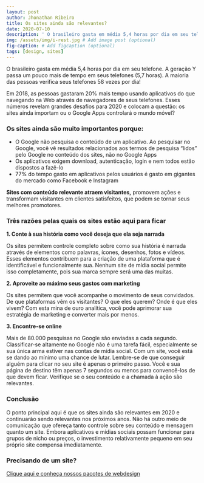 ```yaml
---
layout: post
author: Jhonathan Ribeiro
title: Os sites ainda são relevantes?
date: 2020-07-10
description: ' O brasileiro gasta em média 5,4 horas por dia em seu telefone. A geração Y passa um pouco mais de tempo em seus telefones (5,7 horas). A maioria das pessoas verifica seus telefones 58 vezes por dia!Em 2019, as pessoas gastaram 20% mais tempo usando aplicativos do que navegando na Web através de navegadores de seus telefones.'
img: /assets/img/i-rest.jpg # Add image post (optional)
fig-caption: # Add figcaption (optional)
tags: [design, sites]
---
```

O brasileiro gasta em média 5,4 horas por dia em seu telefone. A geração Y passa um pouco mais de tempo em seus telefones (5,7 horas). A maioria das pessoas verifica seus telefones 58 vezes por dia!

Em 2018, as pessoas gastaram 20% mais tempo usando aplicativos do que navegando na Web através de navegadores de seus telefones. Esses números revelam grandes desafios para 2020 e colocam a questão: os sites ainda importam ou o Google Apps controlará o mundo móvel?

### Os sites ainda são muito importantes porque:

* O Google não pesquisa o conteúdo de um aplicativo. Ao pesquisar no Google, você vê resultados relacionados aos termos de pesquisa “lidos” pelo Google no conteúdo dos sites, não no Google Apps
* Os aplicativos exigem download, autenticação, login e nem todos estão dispostos a fazê-lo
* 77% do tempo gasto em aplicativos pelos usuários é gasto em gigantes do mercado como Facebook e Instagram

**Sites com conteúdo relevante atraem visitantes,** promovem ações e transformam visitantes em clientes satisfeitos, que podem se tornar seus melhores promotores.

### Três razões pelas quais os sites estão aqui para ficar

**1. Conte à sua história como você deseja que ela seja narrada**

Os sites permitem controle completo sobre como sua história é narrada através de elementos como palavras, ícones, desenhos, fotos e vídeos. Esses elementos contribuem para a criação de uma plataforma que é identificável e funcionalmente sua. Nenhum site de mídia social permite isso completamente, pois sua marca sempre será uma das muitas.

**2. Aproveite ao máximo seus gastos com marketing**

Os sites permitem que você acompanhe o movimento de seus convidados. De que plataformas vêm os visitantes? O que eles querem? Onde é que eles vivem? Com esta mina de ouro analítica, você pode aprimorar sua estratégia de marketing e converter mais por menos.

**3. Encontre-se online**

Mais de 80.000 pesquisas no Google são enviadas a cada segundo. Classificar-se altamente no Google não é uma tarefa fácil, especialmente se sua única arma estiver nas contas de mídia social. Com um site, você está se dando ao mínimo uma chance de lutar. Lembre-se de que conseguir alguém para clicar no seu site é apenas o primeiro passo. Você e sua página de destino têm apenas 7 segundos ou menos para convencê-los de que devem ficar. Verifique se o seu conteúdo e a chamada à ação são relevantes.

### Conclusão

O ponto principal aqui é que os sites ainda são relevantes em 2020 e continuarão sendo relevantes nos próximos anos. Não há outro meio de comunicação que ofereça tanto controle sobre seu conteúdo e mensagem quanto um site. Embora aplicativos e mídias sociais possam funcionar para grupos de nicho ou preços, o investimento relativamente pequeno em seu próprio site compensa imediatamente.

### Precisando de um site?

[Clique aqui e conheça nossos pacotes de webdesign](https://cleandesign.netlify.app/)